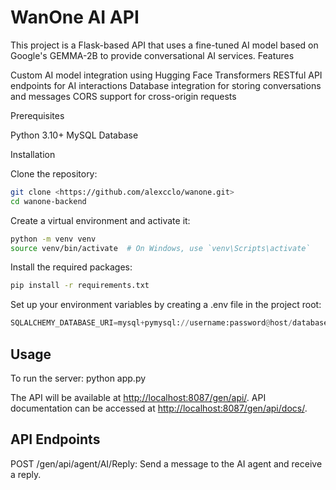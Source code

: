 # WanOne AI API

This project is a Flask-based API that uses a fine-tuned AI model based on Google's GEMMA-2B to provide conversational AI services.
Features

Custom AI model integration using Hugging Face Transformers
RESTful API endpoints for AI interactions
Database integration for storing conversations and messages
CORS support for cross-origin requests

Prerequisites

Python 3.10+
MySQL Database

Installation

Clone the repository:

```bash
git clone <https://github.com/alexcclo/wanone.git>
cd wanone-backend
```

Create a virtual environment and activate it:

```bash
python -m venv venv
source venv/bin/activate  # On Windows, use `venv\Scripts\activate`
```

Install the required packages:
```bash
pip install -r requirements.txt
```

Set up your environment variables by creating a .env file in the project root:

```python
SQLALCHEMY_DATABASE_URI=mysql+pymysql://username:password@host/database_name
```

## Usage

To run the server:
python app.py

The API will be available at <http://localhost:8087/gen/api/>.
API documentation can be accessed at <http://localhost:8087/gen/api/docs/>.

## API Endpoints

POST /gen/api/agent/AI/Reply: Send a message to the AI agent and receive a reply.